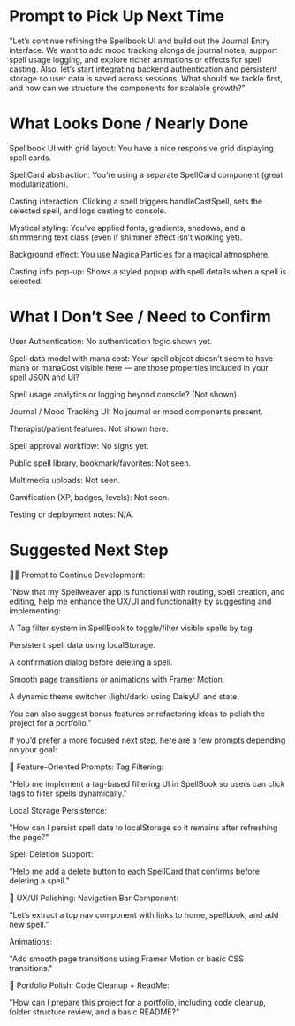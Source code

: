 # Prompt to Pick Up Next Time
"Let’s continue refining the Spellbook UI and build out the Journal Entry interface. We want to add mood tracking alongside journal notes, support spell usage logging, and explore richer animations or effects for spell casting. Also, let’s start integrating backend authentication and persistent storage so user data is saved across sessions. What should we tackle first, and how can we structure the components for scalable growth?"

# What Looks Done / Nearly Done
Spellbook UI with grid layout: You have a nice responsive grid displaying spell cards.

SpellCard abstraction: You’re using a separate SpellCard component (great modularization).

Casting interaction: Clicking a spell triggers handleCastSpell, sets the selected spell, and logs casting to console.

Mystical styling: You’ve applied fonts, gradients, shadows, and a shimmering text class (even if shimmer effect isn’t working yet).

Background effect: You use MagicalParticles for a magical atmosphere.

Casting info pop-up: Shows a styled popup with spell details when a spell is selected.

# What I Don’t See / Need to Confirm
User Authentication: No authentication logic shown yet.

Spell data model with mana cost: Your spell object doesn’t seem to have mana or manaCost visible here — are those properties included in your spell JSON and UI?

Spell usage analytics or logging beyond console? (Not shown)

Journal / Mood Tracking UI: No journal or mood components present.

Therapist/patient features: Not shown here.

Spell approval workflow: No signs yet.

Public spell library, bookmark/favorites: Not seen.

Multimedia uploads: Not seen.

Gamification (XP, badges, levels): Not seen.

Testing or deployment notes: N/A.

# Suggested Next Step
🧙‍♂️ Prompt to Continue Development:

"Now that my Spellweaver app is functional with routing, spell creation, and editing, help me enhance the UX/UI and functionality by suggesting and implementing:

A Tag filter system in SpellBook to toggle/filter visible spells by tag.

Persistent spell data using localStorage.

A confirmation dialog before deleting a spell.

Smooth page transitions or animations with Framer Motion.

A dynamic theme switcher (light/dark) using DaisyUI and state.

You can also suggest bonus features or refactoring ideas to polish the project for a portfolio."

If you’d prefer a more focused next step, here are a few prompts depending on your goal:

🔧 Feature-Oriented Prompts:
Tag Filtering:

"Help me implement a tag-based filtering UI in SpellBook so users can click tags to filter spells dynamically."

Local Storage Persistence:

"How can I persist spell data to localStorage so it remains after refreshing the page?"

Spell Deletion Support:

"Help me add a delete button to each SpellCard that confirms before deleting a spell."

💅 UX/UI Polishing:
Navigation Bar Component:

"Let’s extract a top nav component with links to home, spellbook, and add new spell."

Animations:

"Add smooth page transitions using Framer Motion or basic CSS transitions."

💼 Portfolio Polish:
Code Cleanup + ReadMe:

"How can I prepare this project for a portfolio, including code cleanup, folder structure review, and a basic README?"

